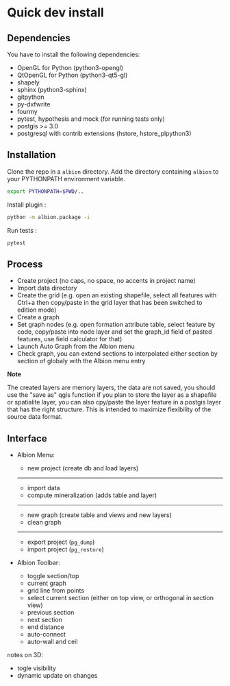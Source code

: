 # Quick dev install

## Dependencies

You have to install the following dependencies:

- OpenGL for Python (python3-opengl)
- QtOpenGL for Python (python3-qt5-gl)
- shapely
- sphinx (python3-sphinx)
- gitpython
- py-dxfwrite
- fourmy
- pytest, hypothesis and mock (for running tests only)
- postgis >= 3.0
- postgresql with contrib extensions (hstore, hstore_plpython3)

## Installation

Clone the repo in a `albion` directory. Add the directory containing `albion` to your PYTHONPATH environment variable.

```sh
export PYTHONPATH=$PWD/..
```

Install plugin :

```sh
python -m albion.package -i
```

Run tests :

```sh
pytest
```

## Process

- Create project (no caps, no space, no accents in project name)
- Import data directory
- Create the grid (e.g. open an existing shapefile, select all features with Ctrl+a then copy/paste in the grid layer that has been switched to edition mode)
- Create a graph
- Set graph nodes (e.g. open formation attribute table, select feature by code, copy/paste into node layer and set the graph_id field of pasted features, use field calculator for that)
- Launch Auto Graph from the Albion menu
- Check graph, you can extend sections to interpolated either section by section of globaly with the Albion menu entry

**Note**

The created layers are memory layers, the data are not saved, you should use the "save as" qgis function if you plan to store the layer as a shapefile or spatialite layer, you can also cpy/paste the layer feature in a postgis layer that has the right structure. This is intended to maximize flexibility of the source data format.


## Interface

- Albion Menu:
    - new project (create db and load layers)
    - --
    - import data
    - compute mineralization (adds table and layer)
    - --
    - new graph (create table and views and new layers)
    - clean graph
    - --
    - export project (`pg_dump`)
    - import project (`pg_restore`)

- Albion Toolbar:
    - toggle section/top
    - current graph
    - grid line from points
    - select current section (either on top view, or orthogonal in section view)
    - previous section
    - next section
    - end distance
    - auto-connect
    - auto-wall and ceil

notes on 3D:
- togle visibility
- dynamic update on changes
